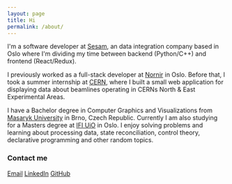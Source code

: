 ```yaml
---
layout: page
title: Hi
permalink: /about/
---
```


I'm a software developer at [Sesam](https://sesam.io/), an data integration company based in Oslo where I'm dividing my time between backend (Python/C++) and frontend (React/Redux).

I previously worked as a full-stack developer at [Nornir](https://nornir.io/) in Oslo. Before that, I took a summer internship at [CERN](https://home.cern/), where I built a small web application for displaying data about beamlines operating in CERNs North & East Experimental Areas.

I have a Bachelor degree in Computer Graphics and Visualizations from [Masaryk University](https://www.muni.cz/en) in Brno, Czech Republic. Currently I am also studying for a Masters degree at [IFI UiO](https://www.mn.uio.no/ifi/english/) in Oslo. I enjoy solving problems and learning about processing data, state reconciliation, control theory, declarative programming and other random topics.

### Contact me

[Email](mailto:branislavjenco@gmail.com)
[LinkedIn](https://www.linkedin.com/in/branislavjenco/)
[GitHub](https://github.com/branislavjenco)
